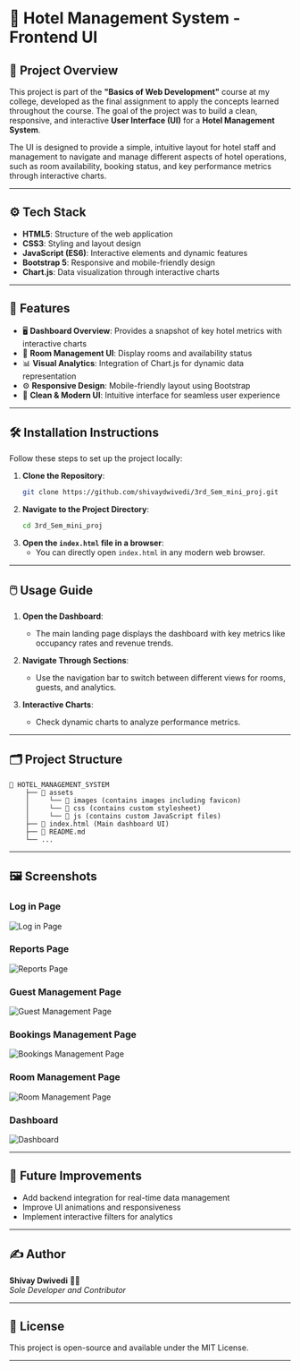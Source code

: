 # 🏨 Hotel Management System - Frontend UI  

## 📖 Project Overview  
This project is part of the **"Basics of Web Development"** course at my college, developed as the final assignment to apply the concepts learned throughout the course. The goal of the project was to build a clean, responsive, and interactive **User Interface (UI)** for a **Hotel Management System**.  

The UI is designed to provide a simple, intuitive layout for hotel staff and management to navigate and manage different aspects of hotel operations, such as room availability, booking status, and key performance metrics through interactive charts.  

---

## ⚙️ Tech Stack  

- **HTML5**: Structure of the web application  
- **CSS3**: Styling and layout design  
- **JavaScript (ES6)**: Interactive elements and dynamic features  
- **Bootstrap 5**: Responsive and mobile-friendly design  
- **Chart.js**: Data visualization through interactive charts  

---

## 🚀 Features  

- 🖥️ **Dashboard Overview**: Provides a snapshot of key hotel metrics with interactive charts  
- 🏨 **Room Management UI**: Display rooms and availability status  
- 📊 **Visual Analytics**: Integration of Chart.js for dynamic data representation  
- ⚙️ **Responsive Design**: Mobile-friendly layout using Bootstrap  
- 🎨 **Clean & Modern UI**: Intuitive interface for seamless user experience  

---

## 🛠️ Installation Instructions  

Follow these steps to set up the project locally:  

1. **Clone the Repository**:  
   ```bash
   git clone https://github.com/shivaydwivedi/3rd_Sem_mini_proj.git
   ```
2. **Navigate to the Project Directory**:  
   ```bash
   cd 3rd_Sem_mini_proj
   ```
3. **Open the `index.html` file in a browser**:  
   - You can directly open `index.html` in any modern web browser.  

---

## 🖱️ Usage Guide  

1. **Open the Dashboard**:  
   - The main landing page displays the dashboard with key metrics like occupancy rates and revenue trends.  

2. **Navigate Through Sections**:  
   - Use the navigation bar to switch between different views for rooms, guests, and analytics.  

3. **Interactive Charts**:  
   - Check dynamic charts to analyze performance metrics.  

---

## 🗂️ Project Structure  

```plaintext
📁 HOTEL_MANAGEMENT_SYSTEM
    ├── 📁 assets
    │     └── 📁 images (contains images including favicon)
    │     └── 📁 css (contains custom stylesheet)
    │     └── 📁 js (contains custom JavaScript files)
    ├── 📄 index.html (Main dashboard UI)
    ├── 📄 README.md
    └── ...
```

---

## 🖼️ Screenshots 


### Log in Page
![Log in Page](https://github.com/user-attachments/assets/5de9c882-2520-48e4-a072-f91cfb8600ea)

### Reports Page
![Reports Page](https://github.com/user-attachments/assets/abb59665-d3cc-48eb-b9ac-d6432fc955b5)
### Guest Management Page
![Guest Management Page](https://github.com/user-attachments/assets/8bbc2de3-b8cd-48d2-868b-27139f202014)
### Bookings Management Page
![Bookings Management Page](https://github.com/user-attachments/assets/76b54096-61d2-465f-9a6b-114b3ab6b982)
### Room Management Page
![Room Management Page](https://github.com/user-attachments/assets/ec379c1b-4cd7-4111-9caa-653f97a9031f)
### Dashboard
![Dashboard](https://github.com/user-attachments/assets/9aa2d40f-888a-4697-b155-76de66691912)


---

## 🚧 Future Improvements  

- Add backend integration for real-time data management  
- Improve UI animations and responsiveness  
- Implement interactive filters for analytics  

---

## ✍️ Author  

**Shivay Dwivedi** 👨‍💻   
*Sole Developer and Contributor*  

---

## 📜 License  

This project is open-source and available under the MIT License.  

---
